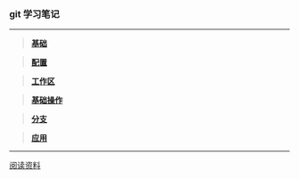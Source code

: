 ### git 学习笔记

---

> [**基础**](https://github.com/hwshang/doc.s/blob/master/git/git%E5%9F%BA%E7%A1%80.md)

> [**配置**](https://github.com/hwshang/doc.s/blob/master/git/git%E9%85%8D%E7%BD%AE.md)

> [**工作区**](https://github.com/hwshang/doc.s/blob/master/git/git%E5%B7%A5%E4%BD%9C%E5%8C%BA.md)

> [**基础操作**](https://github.com/hwshang/doc.s/blob/master/git/git%E5%9F%BA%E7%A1%80%E6%93%8D%E4%BD%9C.md)

> [**分支**](https://github.com/hwshang/doc.s/git/git分支.md)

> [**应用**](https://github.com/hwshang/doc.s/git/git基础.md)


---

[阅读资料](http://git-scm.com/book/zh)
